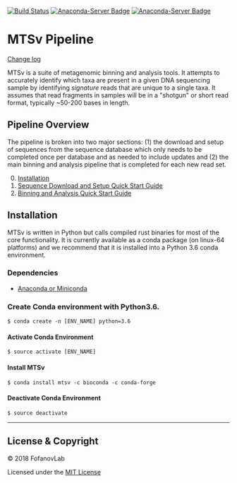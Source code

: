 [![Build Status](https://travis-ci.org/FofanovLab/MTSv.svg?branch=master)](https://travis-ci.org/FofanovLab/MTSv)
[![Anaconda-Server Badge](https://anaconda.org/fofanov/mtsv/badges/installer/conda.svg)](https://conda.anaconda.org/fofanov)
[![Anaconda-Server Badge](https://anaconda.org/tara_furstenau/mtsv/badges/platforms.svg)](https://anaconda.org/tara_furstenau/mtsv)
# MTSv Pipeline
[Change log](CHANGELOG.md)

MTSv is a suite of metagenomic binning and analysis tools. It attempts to accurately identify which taxa are present in a given DNA sequencing sample by identifying *signature* reads that are unique to a single taxa. It assumes that read fragments in samples will be in a "shotgun" or short read format, typically ~50-200 bases in length.

## Pipeline Overview
The pipeline is broken into two major sections: (1) the download and setup of sequences from the sequence database which only needs to be completed once per database and as needed to include updates and (2) the main binning and analysis pipeline that is completed for each new read set. 

0. [Installation](#installation)
1. [Sequence Download and Setup Quick Start Guide](https://github.com/FofanovLab/MTSv/wiki/Sequence-Download-and-Setup-Quick-Start-Guide)
2. [Binning and Analysis Quick Start Guide](https://github.com/FofanovLab/MTSv/wiki/Binning-and-Analysis-Quick-Start-Guide)


## Installation
MTSv is written in Python but calls compiled rust binaries for most of the core functionality. It is currently available as a conda package (on linux-64 platforms) and we recommend that it is installed into a Python 3.6 conda environment.

### Dependencies
- [Anaconda or Miniconda](https://conda.io/docs/user-guide/install/index.html)


### Create Conda environment with Python3.6.
```
$ conda create -n [ENV_NAME] python=3.6
```

#### Activate Conda Environment
```
$ source activate [ENV_NAME]
```
#### Install MTSv
```
$ conda install mtsv -c bioconda -c conda-forge
```
#### Deactivate Conda Environment
```
$ source deactivate
```
---
## License & Copyright

© 2018 FofanovLab

Licensed under the [MIT License](LICENSE)
